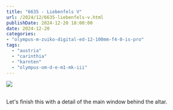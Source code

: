 ```yaml
---
title: "6635 - Liebenfels V"
url: /2024/12/6635-liebenfels-v.html
publishDate: 2024-12-20 18:00:00
date: 2024-12-20
categories:
- "olympus-m-zuiko-digital-ed-12-100mm-f4-0-is-pro"
tags:
  - "austria"
  - "carinthia"
  - "karnten"
  - "olympus-om-d-e-m1-mk-iii"
---
```

<div class="container">
<div class="center"><a target="_blank" href="https://d25zfm9zpd7gm5.cloudfront.net/1200x1200/2020/20200911_110359_lr.jpg"><img class="webfeedsFeaturedVisual" src="https://d25zfm9zpd7gm5.cloudfront.net/0600x0600/2020/20200911_110359_lr.jpg" /></a></div>
</div>
<br />

Let's finish this with a detail of the main window behind
the altar.
